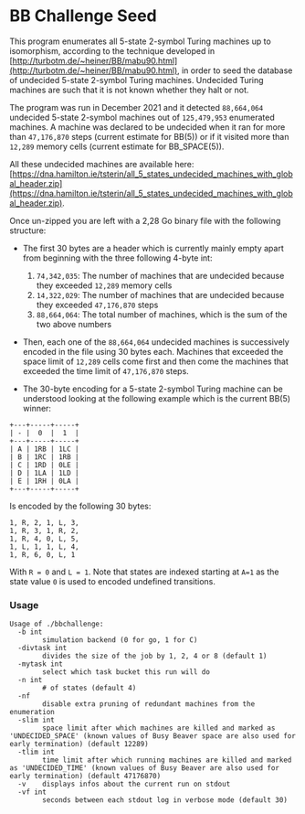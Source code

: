 # BB Challenge Seed

This program enumerates all 5-state 2-symbol Turing machines up to isomorphism, according to the technique developed in [http://turbotm.de/~heiner/BB/mabu90.html](http://turbotm.de/~heiner/BB/mabu90.html), in order to seed the database of undecided 5-state 2-symbol Turing machines. Undecided Turing machines are such that it is not known whether they halt or not.

The program was run in December 2021 and it detected `88,664,064` undecided 5-state 2-symbol machines out of `125,479,953` enumerated machines. A machine was declared to be undecided when it ran for more than `47,176,870` steps (current estimate for BB(5)) or if it visited more than `12,289` memory cells (current estimate for BB_SPACE(5)).

All these undecided machines are available here: [https://dna.hamilton.ie/tsterin/all_5_states_undecided_machines_with_global_header.zip](https://dna.hamilton.ie/tsterin/all_5_states_undecided_machines_with_global_header.zip). 

Once un-zipped you are left with a 2,28 Go binary file with the following structure:

- The first 30 bytes are a header which is currently mainly empty apart from beginning with the three following 4-byte int:
  1. `74,342,035`: The number of machines that are undecided because they exceeded `12,289` memory cells
  2. `14,322,029`: The number of machines that are undecided because they exceeded `47,176,870` steps
  3. `88,664,064`: The total number of machines, which is the sum of the two above numbers

- Then, each one of the `88,664,064` undecided machines is successively encoded in the file using 30 bytes each. Machines that exceeded the space limit of `12,289` cells come first and then come the machines that exceeded the time limit of `47,176,870` steps.
- The 30-byte encoding for a 5-state 2-symbol Turing machine can be understood looking at the following example which is the current BB(5) winner:

```
+---+-----+-----+
| - |  0  |  1  |
+---+-----+-----+
| A | 1RB | 1LC |
| B | 1RC | 1RB |
| C | 1RD | 0LE |
| D | 1LA | 1LD |
| E | 1RH | 0LA |
+---+-----+-----+
```

Is encoded by the following 30 bytes:

```
1, R, 2, 1, L, 3,
1, R, 3, 1, R, 2,
1, R, 4, 0, L, 5,
1, L, 1, 1, L, 4,
1, R, 6, 0, L, 1
```

With `R = 0` and `L = 1`. Note that states are indexed starting at `A=1` as the state value `0` is used to encoded undefined transitions.

### Usage

```
Usage of ./bbchallenge:
  -b int
    	simulation backend (0 for go, 1 for C)
  -divtask int
    	divides the size of the job by 1, 2, 4 or 8 (default 1)
  -mytask int
    	select which task bucket this run will do
  -n int
    	# of states (default 4)
  -nf
    	disable extra pruning of redundant machines from the enumeration
  -slim int
    	space limit after which machines are killed and marked as 'UNDECIDED_SPACE' (known values of Busy Beaver space are also used for early termination) (default 12289)
  -tlim int
    	time limit after which running machines are killed and marked as 'UNDECIDED_TIME' (known values of Busy Beaver are also used for early termination) (default 47176870)
  -v	displays infos about the current run on stdout
  -vf int
    	seconds between each stdout log in verbose mode (default 30)
```

